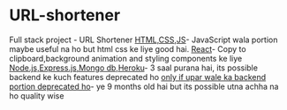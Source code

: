 # URL-shortener
Full stack project - URL Shortener
[HTML,CSS,JS](https://www.youtube.com/watch?v=Y7JCed6g-YM&t=453s)- JavaScript wala portion maybe useful na ho but html css ke liye good hai.
[React](https://www.youtube.com/watch?v=5Mi7RmmZj4Q)- Copy to clipboard,background animation and styling components ke liye
[Node.js,Express.js,Mongo db,Heroku](https://www.youtube.com/watch?v=gq5yubc1u18)- 3 saal purana hai, its possible backend ke kuch features deprecated ho
[only if upar wale ka backend portion deprecated ho](https://www.youtube.com/watch?v=4WvX9dBjiJo)- ye 9 months old hai but its possible utna achha na ho quality wise
